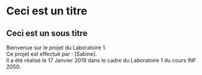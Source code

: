 # Ceci est un titre
## Ceci est un sous titre

Bienvenue sur le projet du Laboratoire 1.  
Ce projet est effectué par : [Sabine].  
Il a été réalisé le 17 Janvier 2019 dans le cadre du Laboratoire 1 du cours INF 2050.  
